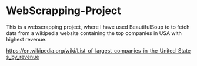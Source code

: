 # WebScrapping-Project

This is a webscrapping project, where I have used BeautifulSoup to to fetch data from a wikipedia website containing the top companies in USA with highest revenue.

https://en.wikipedia.org/wiki/List_of_largest_companies_in_the_United_States_by_revenue

